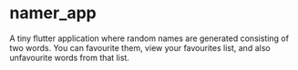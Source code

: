 # namer_app

A tiny flutter application where random names are generated consisting of two words. You can favourite them, view your favourites list, and also unfavourite words from that list.
